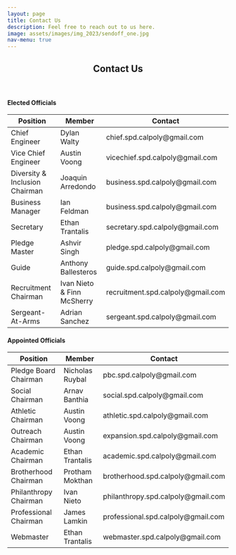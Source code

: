 ```yaml
---
layout: page
title: Contact Us
description: Feel free to reach out to us here.
image: assets/images/img_2023/sendoff_one.jpg
nav-menu: true
---
```


<!-- Main -->
<div id="main" class="alt">

<!-- One -->
<section id="one">
	<div class="inner">
		<header class="major">
			<h1>Contact Us</h1>
		</header>	

<!-- Elected Officals -->
<h4>Elected Officials</h4>
<div class="table-wrapper">
	<table class="alt">
		<thead>
			<tr>
				<th>Position</th>
				<th>Member</th>
				<th>Contact</th>
			</tr>
		</thead>
		<tbody>
			<tr>
				<td>Chief Engineer</td>
				<td>Dylan Walty</td>
				<td>chief.spd.calpoly@gmail.com</td>
			</tr>
			<tr>
				<td>Vice Chief Engineer</td>
				<td>Austin Voong</td>
				<td>vicechief.spd.calpoly@gmail.com</td>
			</tr>
			<tr>
				<td>Diversity & Inclusion Chairman</td>
				<td>Joaquin Arredondo</td>
				<td>business.spd.calpoly@gmail.com</td>
			</tr>
			<tr>
				<td>Business Manager</td>
				<td>Ian Feldman</td>
				<td>business.spd.calpoly@gmail.com</td>
			</tr>
			<tr>
				<td>Secretary</td>
				<td>Ethan Trantalis</td>
				<td>secretary.spd.calpoly@gmail.com</td>
			</tr>
			<tr>
				<td>Pledge Master</td>
				<td>Ashvir Singh</td>
				<td>pledge.spd.calpoly@gmail.com</td>
			</tr>
			<tr>
				<td>Guide</td>
				<td>Anthony Ballesteros</td>
				<td>guide.spd.calpoly@gmail.com</td>
			</tr>
			<tr>
				<td>Recruitment Chairman</td>
				<td>Ivan Nieto & Finn McSherry</td>
				<td>recruitment.spd.calpoly@gmail.com</td>
			</tr>
			<tr>
				<td>Sergeant-At-Arms</td>
				<td>Adrian Sanchez</td>
				<td>sergeant.spd.calpoly@gmail.com</td>
			</tr>
		</tbody>
	</table>
</div>

<!-- Appointed Officals -->
<h4>Appointed Officials</h4>
<div class="table-wrapper">
	<table class="alt">
		<thead>
			<tr>
				<th>Position</th>
				<th>Member</th>
				<th>Contact</th>
			</tr>
		</thead>
		<tbody>
			<tr>
				<td>Pledge Board Chairman</td>
				<td>Nicholas Ruybal</td>
				<td>pbc.spd.calpoly@gmail.com</td>
			</tr>
			<tr>
				<td>Social Chairman</td>
				<td>Arnav Banthia</td>
				<td>social.spd.calpoly@gmail.com</td>
			</tr>
			<tr>
				<td>Athletic Chairman</td>
				<td>Austin Voong</td>
				<td>athletic.spd.calpoly@gmail.com</td>
			</tr>
			<tr>
				<td>Outreach Chairman</td>
				<td>Austin Voong</td>
				<td>expansion.spd.calpoly@gmail.com</td>
			</tr>
			<tr>
				<td>Academic Chairman</td>
				<td>Ethan Trantalis</td>
				<td>academic.spd.calpoly@gmail.com</td>
			</tr>
			<tr>
				<td>Brotherhood Chairman</td>
				<td>Protham Mokthan</td>
				<td>brotherhood.spd.calpoly@gmail.com</td>
			</tr>
			<tr>
				<td>Philanthropy Chairman</td>
				<td>Ivan Nieto</td>
				<td>philanthropy.spd.calpoly@gmail.com</td>
			</tr>
			<tr>
				<td>Professional Chairman</td>
				<td>James Lamkin</td>
				<td>professional.spd.calpoly@gmail.com</td>
			</tr>
			<tr>
				<td>Webmaster</td>
				<td>Ethan Trantalis</td>
				<td>webmaster.spd.calpoly@gmail.com</td>
			</tr>
		</tbody>
	</table>
</div>

<!-- Image -->
<!--
<h3>Image</h3>
<h4>Fit</h4>
<div class="box alt">
	<div class="row 50% uniform">
		<div class="4u"><span class="image fit"><img src="assets/images/pic08.jpg" alt="" /></span></div>
		<div class="4u"><span class="image fit"><img src="assets/images/pic09.jpg" alt="" /></span></div>
		<div class="4u$"><span class="image fit"><img src="assets/images/pic10.jpg" alt="" /></span></div>
		<div class="4u"><span class="image fit"><img src="assets/images/pic10.jpg" alt="" /></span></div>
		<div class="4u"><span class="image fit"><img src="assets/images/pic08.jpg" alt="" /></span></div>
		<div class="4u$"><span class="image fit"><img src="assets/images/pic09.jpg" alt="" /></span></div>
		<div class="4u"><span class="image fit"><img src="assets/images/pic09.jpg" alt="" /></span></div>
		<div class="4u"><span class="image fit"><img src="assets/images/pic10.jpg" alt="" /></span></div>
		<div class="4u$"><span class="image fit"><img src="assets/images/pic08.jpg" alt="" /></span></div>
	</div>
</div> -->

</div>
</section>

</div>